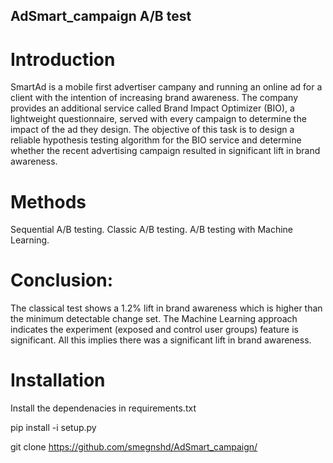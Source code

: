 ## AdSmart_campaign A/B test

# Introduction
SmartAd is a mobile first advertiser campany and running an online ad for a client with the intention of increasing brand awareness. The company provides an additional service called Brand Impact Optimizer (BIO), a lightweight questionnaire, served with every campaign to determine the impact of the ad they design. The objective of this task is to design a reliable hypothesis testing algorithm for the BIO service and determine whether the recent advertising campaign resulted in significant lift in brand awareness.
 
# Methods

Sequential A/B testing.
Classic A/B testing.
A/B testing with Machine Learning.

# Conclusion: 
The classical test shows a 1.2% lift in brand awareness which is higher than the minimum detectable change set. The Machine Learning approach indicates the experiment (exposed and control user groups) feature is significant. All this implies there was a significant lift in brand awareness.




# Installation

Install the dependenacies in requirements.txt

pip install -i setup.py

git clone https://github.com/smegnshd/AdSmart_campaign/
